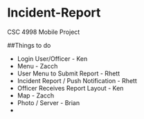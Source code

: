 # Incident-Report
CSC 4998 Mobile Project

##Things to do

- Login User/Officer - Ken
- Menu - Zacch
- User Menu to Submit Report - Rhett
- Incident Report / Push Notification - Rhett
- Officer Receives Report Layout - Ken
- Map - Zacch
- Photo / Server - Brian
- 
